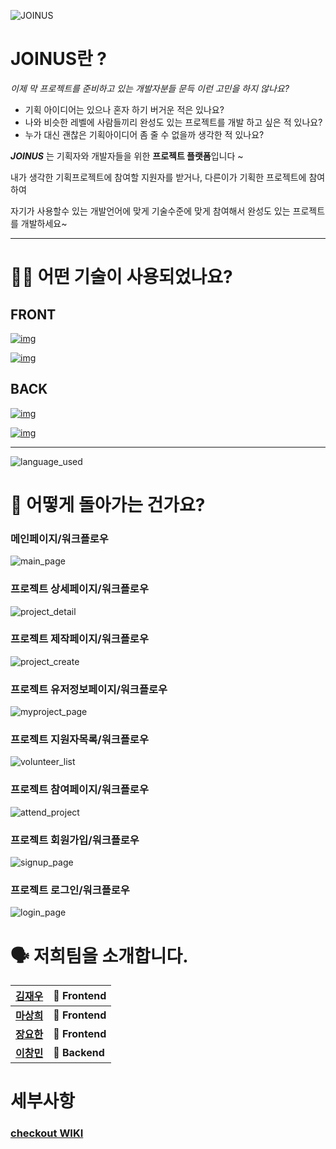 
![JOINUS](https://user-images.githubusercontent.com/8604840/111570496-58fbee00-87e8-11eb-9c8f-38422fb54d73.png)



JOINUS란 ?
=============

 *이제 막 프로젝트를 준비하고 있는 개발자분들 문득 이런 고민을 하지 않나요?*
 
  * 기획 아이디어는 있으나 혼자 하기 버거운 적은 있나요? 
  * 나와 비슷한 레벨에 사람들끼리 완성도 있는 프로젝트를 개발 하고 싶은 적 있나요? 
  * 누가 대신 괜찮은 기획아이디어 좀 줄 수 없을까 생각한 적 있나요?

 ***JOINUS*** 는 기획자와 개발자들을 위한 **프로젝트 플랫폼**입니다 ~
 
 내가 생각한 기획프로젝트에 참여할 지원자를 받거나, 다른이가 기획한 프로젝트에 참여하여 
 
 자기가 사용할수 있는 개발언어에 맞게 기술수준에 맞게 참여해서 완성도 있는 프로젝트를 개발하세요~

* * *



# 🕵🏼 어떤 기술이 사용되었나요?

## FRONT


[![img](https://camo.githubusercontent.com/e5f355fd197b85ae9dfb3bdd074e60b645c0798afdd48a1586fba6da1a09ecfd/68747470733a2f2f696d672e736869656c64732e696f2f62616467652f46524f4e542d52656163742d3631444146423f7374796c653d666f722d7468652d6261646765266c6f676f3d5265616374)](https://camo.githubusercontent.com/e5f355fd197b85ae9dfb3bdd074e60b645c0798afdd48a1586fba6da1a09ecfd/68747470733a2f2f696d672e736869656c64732e696f2f62616467652f46524f4e542d52656163742d3631444146423f7374796c653d666f722d7468652d6261646765266c6f676f3d5265616374)

[![img](https://camo.githubusercontent.com/113beabc46ba6ff19d49ed98bbbc248bf3ad0c2bede04b10ae9e4f26d0ee29dc/68747470733a2f2f696d672e736869656c64732e696f2f62616467652f46524f4e542d52656475782d3736344142433f7374796c653d666f722d7468652d6261646765266c6f676f3d5265647578)](https://camo.githubusercontent.com/113beabc46ba6ff19d49ed98bbbc248bf3ad0c2bede04b10ae9e4f26d0ee29dc/68747470733a2f2f696d672e736869656c64732e696f2f62616467652f46524f4e542d52656475782d3736344142433f7374796c653d666f722d7468652d6261646765266c6f676f3d5265647578)

## BACK

[![img](https://camo.githubusercontent.com/a8cf9d3f7b815383c355a52a13f37f6ffbbe25192bd397a797892ba0f75db466/68747470733a2f2f696d672e736869656c64732e696f2f62616467652f4241434b2d4e6f64652d3337373641423f7374796c653d666f722d7468652d6261646765266c6f676f3d4e6f64652e6a73)](https://camo.githubusercontent.com/a8cf9d3f7b815383c355a52a13f37f6ffbbe25192bd397a797892ba0f75db466/68747470733a2f2f696d672e736869656c64732e696f2f62616467652f4241434b2d4e6f64652d3337373641423f7374796c653d666f722d7468652d6261646765266c6f676f3d4e6f64652e6a73)

[![img](https://camo.githubusercontent.com/617c5cfe9b47cc63b17e9acd9e6ec303e894ba09e9caf253ba21d9a89014df8a/68747470733a2f2f696d672e736869656c64732e696f2f62616467652f4241434b2d457870726573732d3039324532303f7374796c653d666f722d7468652d6261646765)](https://camo.githubusercontent.com/617c5cfe9b47cc63b17e9acd9e6ec303e894ba09e9caf253ba21d9a89014df8a/68747470733a2f2f696d672e736869656c64732e696f2f62616467652f4241434b2d457870726573732d3039324532303f7374796c653d666f722d7468652d6261646765)


* * *


![language_used](https://user-images.githubusercontent.com/70802487/112434461-f6c26080-8d86-11eb-8350-c6f8a6615c0e.png)



# 🔨 어떻게 돌아가는 건가요?

### 메인페이지/워크플로우
![main_page](https://user-images.githubusercontent.com/70802487/112437256-1909ad80-8d8a-11eb-9e39-9809caffceaf.jpg)

### 프로젝트 상세페이지/워크플로우
![project_detail](https://user-images.githubusercontent.com/70802487/112437408-448c9800-8d8a-11eb-98f3-29f7599c0d52.jpg)

### 프로젝트 제작페이지/워크플로우
![project_create](https://user-images.githubusercontent.com/70802487/112437487-5a9a5880-8d8a-11eb-8cfc-2739bfadc5e6.jpg)

### 프로젝트 유저정보페이지/워크플로우
![myproject_page](https://user-images.githubusercontent.com/70802487/112437495-5c641c00-8d8a-11eb-88bf-8c2b36d29a88.jpg)

### 프로젝트 지원자목록/워크플로우
![volunteer_list](https://user-images.githubusercontent.com/70802487/112437508-5f5f0c80-8d8a-11eb-8561-fe68e1073288.jpg)

### 프로젝트 참여페이지/워크플로우
![attend_project](https://user-images.githubusercontent.com/70802487/112437515-60903980-8d8a-11eb-9de5-ba4318b60667.jpg)

### 프로젝트 회원가입/워크플로우
![signup_page](https://user-images.githubusercontent.com/70802487/112437519-6259fd00-8d8a-11eb-9855-fe1a8d22a133.jpg)

### 프로젝트 로그인/워크플로우
![login_page](https://user-images.githubusercontent.com/70802487/112437525-638b2a00-8d8a-11eb-8973-42f3c15f9a84.jpg)




# 🗣 저희팀을 소개합니다.

| [**김재우**](https://github.com/stepperweb)    | **🚩 Frontend**   |
| ---------------------------------------------- | ---------------- |
| [**마상희**](https://github.com/Ma-SangHee)     | **🚩 Frontend** |
| [**장요한**](https://github.com/romantech)     | **🚩 Frontend**   |
| [**이창민**](https://github.com/G-Ryu) | **🏁 Backend** |


# 세부사항

### [checkout WIKI](https://github.com/codestates/JOINUS-client/wiki)



